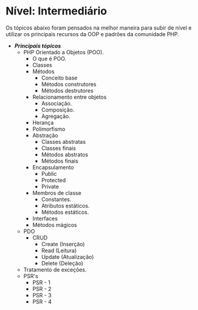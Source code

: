 # Nível: Intermediário

Os tópicos abaixo foram pensados na melhor maneira para subir de nível e utilizar os principais recursos da OOP e padrões da comunidade PHP.

- ***Principais tópicos***
    - PHP Orientado a Objetos (POO).
        - O que é POO.
        - Classes
        - Métodos
            - Conceito base
            - Métodos construtores
            - Métodos destrutores
        - Relacionamento entre objetos
            - Associação.
            - Composição.
            - Agregação.
        - Herança
        - Polimorfismo
        - Abstração
            - Classes abstratas
            - Classes finais
            - Métodos abstratos
            - Métodos finais
        - Encapsulamento
            - Public
            - Protected
            - Private
        - Membros de classe
            - Constantes.
            - Atributos estáticos.
            - Métodos estáticos.
        - Interfaces
        - Métodos mágicos
    - PDO
        - CRUD
            - Create (Inserção)
            - Read (Leitura)
            - Update (Atualização)
            - Delete (Deleção)
    - Tratamento de exceções.
    - PSR's
        - PSR - 1
        - PSR - 2
        - PSR - 3
        - PSR - 4
